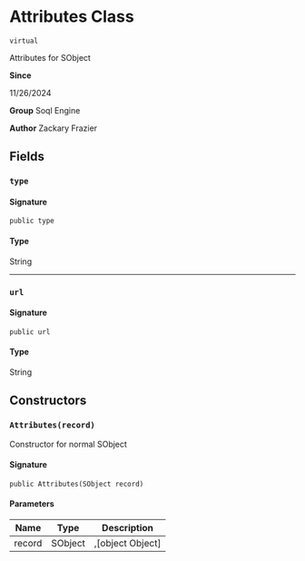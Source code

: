 # Attributes Class
`virtual`

Attributes for SObject

**Since** 

11/26/2024

**Group** Soql Engine

**Author** Zackary Frazier

## Fields
### `type`

#### Signature
```apex
public type
```

#### Type
String

---

### `url`

#### Signature
```apex
public url
```

#### Type
String

## Constructors
### `Attributes(record)`

Constructor for normal SObject

#### Signature
```apex
public Attributes(SObject record)
```

#### Parameters
| Name | Type | Description |
|------|------|-------------|
| record | SObject | ,[object Object] |